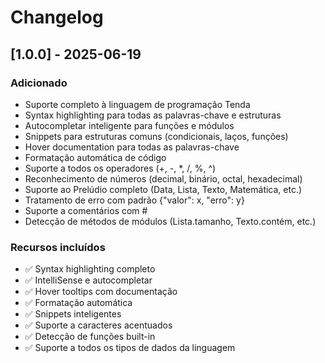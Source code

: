 # Changelog

## [1.0.0] - 2025-06-19

### Adicionado
- Suporte completo à linguagem de programação Tenda
- Syntax highlighting para todas as palavras-chave e estruturas
- Autocompletar inteligente para funções e módulos
- Snippets para estruturas comuns (condicionais, laços, funções)
- Hover documentation para todas as palavras-chave
- Formatação automática de código
- Suporte a todos os operadores (+, -, *, /, %, ^)
- Reconhecimento de números (decimal, binário, octal, hexadecimal)
- Suporte ao Prelúdio completo (Data, Lista, Texto, Matemática, etc.)
- Tratamento de erro com padrão {"valor": x, "erro": y}
- Suporte a comentários com #
- Detecção de métodos de módulos (Lista.tamanho, Texto.contém, etc.)

### Recursos incluídos
- ✅ Syntax highlighting completo
- ✅ IntelliSense e autocompletar
- ✅ Hover tooltips com documentação
- ✅ Formatação automática
- ✅ Snippets inteligentes
- ✅ Suporte a caracteres acentuados
- ✅ Detecção de funções built-in
- ✅ Suporte a todos os tipos de dados da linguagem
